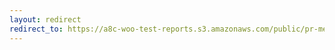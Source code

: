 ```yaml
---
layout: redirect
redirect_to: https://a8c-woo-test-reports.s3.amazonaws.com/public/pr-merge/41632/api/index.html
---
```

